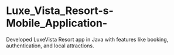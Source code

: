 # Luxe_Vista_Resort-s-Mobile_Application-
Developed LuxeVista Resort app in Java with features like booking, authentication, and local attractions. 
